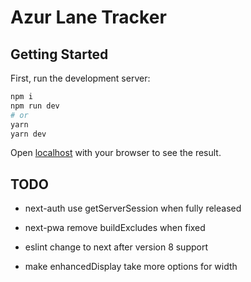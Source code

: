 # Azur Lane Tracker

## Getting Started

First, run the development server:

```bash
npm i
npm run dev
# or
yarn
yarn dev
```

Open [localhost](http://localhost:3000) with your browser to see the result.

## TODO

* next-auth use getServerSession when fully released
* next-pwa remove buildExcludes when fixed
* eslint change to next after version 8 support

* make enhancedDisplay take more options for width
